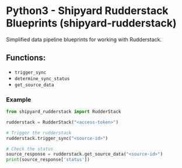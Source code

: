 # Python3 - Shipyard Rudderstack Blueprints (shipyard-rudderstack)
Simplified data pipeline blueprints for working with Rudderstack.

## Functions:
- `trigger_sync`
-  `determine_sync_status`
-  `get_source_data`


### Example 


```python
from shipyard_rudderstack import RudderStack

rudderstack = RudderStack("<access-token>")

# Trigger the rudderstack 
rudderstack.trigger_sync("<source-id>")

# Check the status
source_response = rudderstack.get_source_data("<source-id>")
print(source_response['status'])

```






